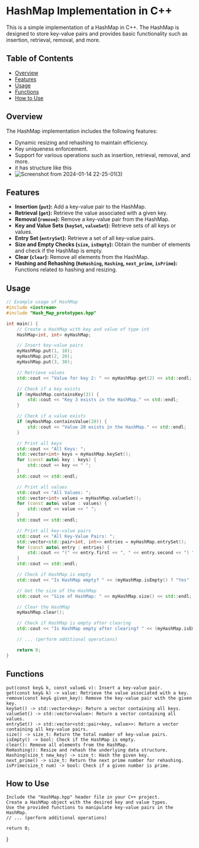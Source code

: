 # HashMap Implementation in C++

This is a simple implementation of a HashMap in C++. The HashMap is designed to store key-value pairs and provides basic functionality such as insertion, retrieval, removal, and more.

## Table of Contents
- [Overview](#overview)
- [Features](#features)
- [Usage](#usage)
- [Functions](#functions)
- [How to Use](#how-to-use)


## Overview

The HashMap implementation includes the following features:

- Dynamic resizing and rehashing to maintain efficiency.
- Key uniqueness enforcement.
- Support for various operations such as insertion, retrieval, removal, and more.
- it has structure like this
- ![Screenshot from 2024-01-14 22-25-01(3)](https://github.com/AnnaGmboyan/Hash_Map-Implementation/assets/138877122/c476129a-cd7d-427a-9f1d-ec1cec743239)


## Features

- **Insertion (`put`):** Add a key-value pair to the HashMap.
- **Retrieval (`get`):** Retrieve the value associated with a given key.
- **Removal (`remove`):** Remove a key-value pair from the HashMap.
- **Key and Value Sets (`keySet`, `valueSet`):** Retrieve sets of all keys or values.
- **Entry Set (`entrySet`):** Retrieve a set of all key-value pairs.
- **Size and Empty Checks (`size`, `isEmpty`):** Obtain the number of elements and check if the HashMap is empty.
- **Clear (`clear`):** Remove all elements from the HashMap.
- **Hashing and Rehashing (`ReHashing`, `Hashing`, `next_prime`, `isPrime`):** Functions related to hashing and resizing.

## Usage

```cpp
// Example usage of HashMap
#include <iostream>
#include "Hash_Map_prototypes.hpp"

int main() {
    // Create a HashMap with key and value of type int
    HashMap<int, int> myHashMap;

    // Insert key-value pairs
    myHashMap.put(1, 10);
    myHashMap.put(2, 20);
    myHashMap.put(3, 30);

    // Retrieve values
    std::cout << "Value for key 2: " << myHashMap.get(2) << std::endl;

    // Check if a key exists
    if (myHashMap.containsKey(3)) {
        std::cout << "Key 3 exists in the HashMap." << std::endl;
    }

    // Check if a value exists
    if (myHashMap.containsValue(20)) {
        std::cout << "Value 20 exists in the HashMap." << std::endl;
    }

    // Print all keys
    std::cout << "All Keys: ";
    std::vector<int> keys = myHashMap.keySet();
    for (const auto& key : keys) {
        std::cout << key << " ";
    }
    std::cout << std::endl;

    // Print all values
    std::cout << "All Values: ";
    std::vector<int> values = myHashMap.valueSet();
    for (const auto& value : values) {
        std::cout << value << " ";
    }
    std::cout << std::endl;

    // Print all key-value pairs
    std::cout << "All Key-Value Pairs: ";
    std::vector<std::pair<int, int>> entries = myHashMap.entrySet();
    for (const auto& entry : entries) {
        std::cout << "(" << entry.first << ", " << entry.second << ") ";
    }
    std::cout << std::endl;

    // Check if HashMap is empty
    std::cout << "Is HashMap empty? " << (myHashMap.isEmpty() ? "Yes" : "No") << std::endl;

    // Get the size of the HashMap
    std::cout << "Size of HashMap: " << myHashMap.size() << std::endl;

    // Clear the HashMap
    myHashMap.clear();

    // Check if HashMap is empty after clearing
    std::cout << "Is HashMap empty after clearing? " << (myHashMap.isEmpty() ? "Yes" : "No") << std::endl;

    // ... (perform additional operations)

    return 0;
}

```
## Functions

    put(const key& k, const value& v): Insert a key-value pair.
    get(const key& k) -> value: Retrieve the value associated with a key.
    remove(const key& given_key): Remove the key-value pair with the given key.
    keySet() -> std::vector<key>: Return a vector containing all keys.
    valueSet() -> std::vector<value>: Return a vector containing all values.
    entrySet() -> std::vector<std::pair<key, value>>: Return a vector containing all key-value pairs.
    size() -> size_t: Return the total number of key-value pairs.
    isEmpty() -> bool: Check if the HashMap is empty.
    clear(): Remove all elements from the HashMap.
    ReHashing(): Resize and rehash the underlying data structure.
    Hashing(size_t new_key) -> size_t: Hash the given key.
    next_prime() -> size_t: Return the next prime number for rehashing.
    isPrime(size_t num) -> bool: Check if a given number is prime.

## How to Use

    Include the "HashMap.hpp" header file in your C++ project.
    Create a HashMap object with the desired key and value types.
    Use the provided functions to manipulate key-value pairs in the HashMap.
    // ... (perform additional operations)

    return 0;
    
}

